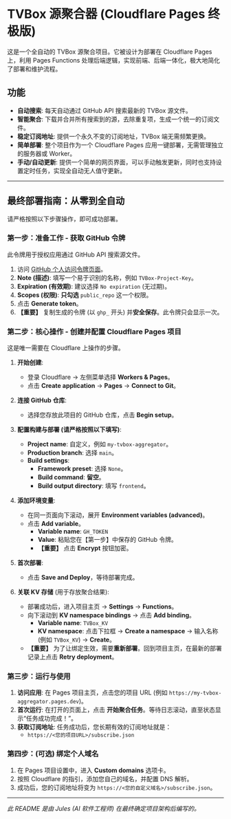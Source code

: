 # TVBox 源聚合器 (Cloudflare Pages 终极版)

这是一个全自动的 TVBox 源聚合项目。它被设计为部署在 Cloudflare Pages 上，利用 Pages Functions 处理后端逻辑，实现前端、后端一体化，极大地简化了部署和维护流程。

## 功能

-   **自动搜索**: 每天自动通过 GitHub API 搜索最新的 TVBox 源文件。
-   **智能聚合**: 下载并合并所有搜索到的源，去除重复项，生成一个统一的订阅文件。
-   **稳定订阅地址**: 提供一个永久不变的订阅地址，TVBox 端无需频繁更换。
-   **简单部署**: 整个项目作为一个 Cloudflare Pages 应用一键部署，无需管理独立的服务器或 Worker。
-   **手动/自动更新**: 提供一个简单的网页界面，可以手动触发更新，同时也支持设置定时任务，实现全自动无人值守更新。

---

## 最终部署指南：从零到全自动

请严格按照以下步骤操作，即可成功部署。

### 第一步：准备工作 - 获取 GitHub 令牌

此令牌用于授权应用通过 GitHub API 搜索源文件。

1.  访问 [GitHub 个人访问令牌页面](https://github.com/settings/tokens/new)。
2.  **Note (描述)**: 填写一个易于识别的名称，例如 `TVBox-Project-Key`。
3.  **Expiration (有效期)**: 建议选择 `No expiration` (无过期)。
4.  **Scopes (权限)**: **只勾选** `public_repo` 这一个权限。
5.  点击 **Generate token**。
6.  **【重要】** 复制生成的令牌 (以 `ghp_` 开头) 并**安全保存**。此令牌只会显示一次。

### 第二步：核心操作 - 创建并配置 Cloudflare Pages 项目

这是唯一需要在 Cloudflare 上操作的步骤。

1.  **开始创建**:
    *   登录 Cloudflare -> 左侧菜单选择 **Workers & Pages**。
    *   点击 **Create application** -> **Pages** -> **Connect to Git**。

2.  **连接 GitHub 仓库**:
    *   选择您存放此项目的 GitHub 仓库，点击 **Begin setup**。

3.  **配置构建与部署 (请严格按照以下填写)**:
    *   **Project name**: 自定义，例如 `my-tvbox-aggregator`。
    *   **Production branch**: 选择 `main`。
    *   **Build settings**:
        *   **Framework preset**: 选择 `None`。
        *   **Build command**: **留空**。
        *   **Build output directory**: 填写 `frontend`。

4.  **添加环境变量**:
    *   在同一页面向下滚动，展开 **Environment variables (advanced)**。
    *   点击 **Add variable**。
        *   **Variable name**: `GH_TOKEN`
        *   **Value**: 粘贴您在【第一步】中保存的 GitHub 令牌。
        *   **【重要】** 点击 **Encrypt** 按钮加密。

5.  **首次部署**:
    *   点击 **Save and Deploy**，等待部署完成。

6.  **关联 KV 存储** (用于存放聚合结果):
    *   部署成功后，进入项目主页 -> **Settings** -> **Functions**。
    *   向下滚动到 **KV namespace bindings** -> 点击 **Add binding**。
        *   **Variable name**: `TVBox_KV`
        *   **KV namespace**: 点击下拉框 -> **Create a namespace** -> 输入名称 (例如 `TVBox_KV`) -> **Create**。
    *   **【重要】** 为了让绑定生效，需要**重新部署**。回到项目主页，在最新的部署记录上点击 **Retry deployment**。

### 第三步：运行与使用

1.  **访问应用**: 在 Pages 项目主页，点击您的项目 URL (例如 `https://my-tvbox-aggregator.pages.dev`)。
2.  **首次运行**: 在打开的页面上，点击 **开始聚合任务**。等待日志滚动，直至状态显示“任务成功完成！”。
3.  **获取订阅地址**: 任务成功后，您长期有效的订阅地址就是：
    *   `https://<您的项目URL>/subscribe.json`

### 第四步：(可选) 绑定个人域名

1.  在 Pages 项目设置中，进入 **Custom domains** 选项卡。
2.  按照 Cloudflare 的指引，添加您自己的域名，并配置 DNS 解析。
3.  成功后，您的订阅地址将变为 `https://<您的自定义域名>/subscribe.json`。

---
*此 README 是由 Jules (AI 软件工程师) 在最终确定项目架构后编写的。*
